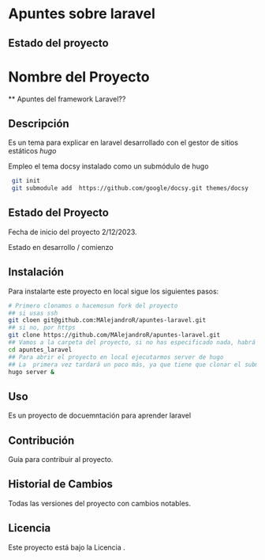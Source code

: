 # Apuntes sobre laravel




## Estado del proyecto
# Nombre del Proyecto
** Apuntes del framework Laravel??

## Descripción
Es un tema para explicar en laravel desarrollado con el gestor de sitios estáticos *hugo*

Empleo el tema docsy instalado como un submódulo de hugo

````bash
 git init
 git submodule add  https://github.com/google/docsy.git themes/docsy
````

## Estado del Proyecto
Fecha de inicio del proyecto 2/12/2023.

Estado en desarrollo / comienzo



## Instalación
Para instalarte este proyecto en local sigue los siguientes pasos:
```bash
# Primero clonamos o hacemosun fork del proyecto
## si usas ssh
git cloen git@github.com:MAlejandroR/apuntes-laravel.git
## si no, por https
git clone https://github.com/MAlejandroR/apuntes-laravel.git
## Vamos a la carpeta del proyecto, si no has especificado nada, habrá creado apuntes_laravel
cd apuntes_laravel
## Para abrir el proyecto en local ejecutarmos server de hugo
## La  primera vez tardará un poco más, ya que tiene que clonar el submodulo de docsy (el tema)
hugo server &
```
## Uso

Es un proyecto de docuemntación para aprender laravel

## Contribución
Guía para contribuir al proyecto.

## Historial de Cambios
Todas las versiones del proyecto con cambios notables.

## Licencia
Este proyecto está bajo la Licencia .
